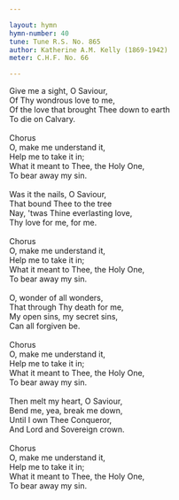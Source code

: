 ```yaml
---

layout: hymn
hymn-number: 40
tune: Tune R.S. No. 865
author: Katherine A.M. Kelly (1869-1942)
meter: C.H.F. No. 66

---
```

Give me a sight, O Saviour,<br>Of Thy wondrous love to me,<br>Of the love that brought Thee down to earth<br>To die on Calvary.<br><br>Chorus<br>O, make me understand it,<br>Help me to take it in;<br>What it meant to Thee, the Holy One,<br>To bear away my sin.<br><br>Was it the nails, O Saviour,<br>That bound Thee to the tree<br>Nay, 'twas Thine everlasting love,<br>Thy love for me, for me.<br><br>Chorus<br>O, make me understand it,<br>Help me to take it in;<br>What it meant to Thee, the Holy One,<br>To bear away my sin.<br><br>O, wonder of all wonders,<br>That through Thy death for me,<br>My open sins, my secret sins,<br>Can all forgiven be.<br><br>Chorus<br>O, make me understand it,<br>Help me to take it in;<br>What it meant to Thee, the Holy One,<br>To bear away my sin.<br><br>Then melt my heart, O Saviour,<br>Bend me, yea, break me down,<br>Until I own Thee Conqueror,<br>And Lord and Sovereign crown.<br><br>Chorus<br>O, make me understand it,<br>Help me to take it in;<br>What it meant to Thee, the Holy One,<br>To bear away my sin.<br><br><br>

